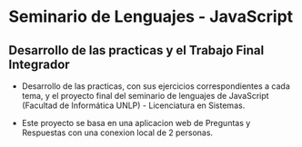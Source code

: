 # Seminario de Lenguajes - JavaScript

## Desarrollo de las practicas y el Trabajo Final Integrador

- Desarrollo de las practicas, con sus ejercicios correspondientes a cada tema, y el proyecto final del seminario de lenguajes de JavaScript (Facultad de Informática UNLP) - Licenciatura en Sistemas.

- Este proyecto se basa en una aplicacion web de Preguntas y Respuestas con una conexion local de 2 personas.